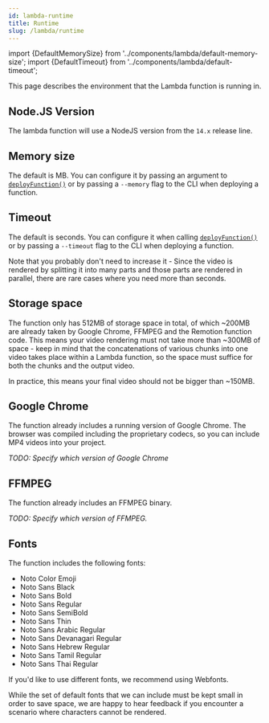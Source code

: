 ```yaml
---
id: lambda-runtime
title: Runtime
slug: /lambda/runtime
---
```


import {DefaultMemorySize} from '../components/lambda/default-memory-size';
import {DefaultTimeout} from '../components/lambda/default-timeout';

This page describes the environment that the Lambda function is running in.

## Node.JS Version

The lambda function will use a NodeJS version from the `14.x` release line.

## Memory size

The default is <DefaultMemorySize/> MB. You can configure it by passing an argument to [`deployFunction()`](/docs/lambda/deployfunction) or by passing a `--memory` flag to the CLI when deploying a function.

## Timeout

The default is <DefaultTimeout /> seconds. You can configure it when calling [`deployFunction()`](/docs/lambda/deployfunction) or by passing a `--timeout` flag to the CLI when deploying a function.

Note that you probably don't need to increase it - Since the video is rendered by splitting it into many parts and those parts are rendered in parallel, there are rare cases where you need more than <DefaultTimeout /> seconds.

## Storage space

The function only has 512MB of storage space in total, of which ~200MB are already taken by Google Chrome, FFMPEG and the Remotion function code. This means your video rendering must not take more than ~300MB of space - keep in mind that the concatenations of various chunks into one video takes place within a Lambda function, so the space must suffice for both the chunks and the output video.

In practice, this means your final video should not be bigger than ~150MB.

## Google Chrome

The function already includes a running version of Google Chrome.
The browser was compiled including the proprietary codecs, so you can include MP4 videos into your project.

_TODO: Specify which version of Google Chrome_

## FFMPEG

The function already includes an FFMPEG binary.

_TODO: Specify which version of FFMPEG._

## Fonts

The function includes the following fonts:

- Noto Color Emoji
- Noto Sans Black
- Noto Sans Bold
- Noto Sans Regular
- Noto Sans SemiBold
- Noto Sans Thin
- Noto Sans Arabic Regular
- Noto Sans Devanagari Regular
- Noto Sans Hebrew Regular
- Noto Sans Tamil Regular
- Noto Sans Thai Regular

If you'd like to use different fonts, we recommend using Webfonts.

While the set of default fonts that we can include must be kept small in order to save space, we are happy to hear feedback if you encounter a scenario where characters cannot be rendered.
